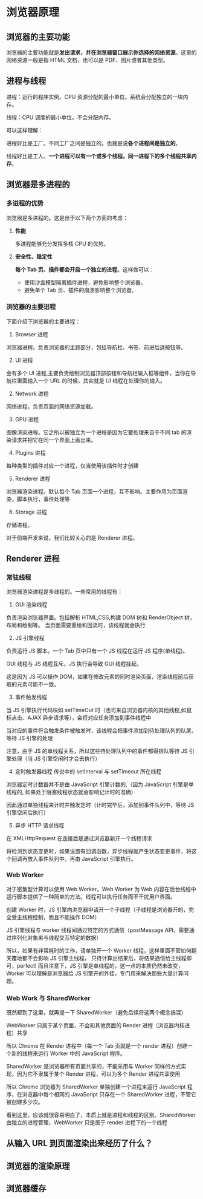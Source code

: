 <!--
 * Author  rhys.zhao
 * Date  2023-05-26 13:46:34
 * LastEditors  rhys.zhao
 * LastEditTime  2023-07-03 17:18:46
 * Description
-->

# 浏览器原理

## 浏览器的主要功能

浏览器的主要功能就是**发出请求，并在浏览器窗口展示你选择的网络资源**。这里的网络资源一般是指 HTML 文档，也可以是 PDF、图片或者其他类型。

## 进程与线程

进程：运行的程序实例。CPU 资源分配的最小单位。系统会分配独立的一块内存。

线程：CPU 调度的最小单位。不会分配内存。

可以这样理解：

进程好比是工厂。不同工厂之间是独立的。也就是说**各个进程间是独立的**。

线程好比是工人。**一个进程可以有一个或多个线程。同一进程下的多个线程共享内存**。

## 浏览器是多进程的

### 多进程的优势

浏览器是多进程的。这是出于以下两个方面的考虑：

1. **性能**

   多进程能够充分发挥多核 CPU 的优势。

2. **安全性、稳定性**

   **每个 Tab 页、插件都会开启一个独立的进程**。这样做可以：

   - 使用沙盒模型隔离插件进程，避免影响整个浏览器。
   - 避免单个 Tab 页、插件的崩溃影响整个浏览器。

### 浏览器的主要进程

下面介绍下浏览器的主要进程：

1. Browser 进程

浏览器进程。负责浏览器的主题部分，包括导航栏、书签、前进后退按钮等。

2. UI 进程

会有多个 UI 进程,主要负责绘制浏览器顶部按钮和导航栏输入框等组件，当你在导航栏里面输入一个 URL 的时候，其实就是 UI 线程在处理你的输入。

2. Network 进程

网络进程。负责页面的网络资源加载。

3. GPU 进程

图像渲染进程。它之所以被独立为一个进程是因为它要处理来自于不同 tab 的渲染请求并把它在同一个界面上画出来。

4. Plugins 进程

每种类型的插件对应一个进程，仅当使用该插件时才创建

5. Renderer 进程

浏览器渲染进程。默认每个 Tab 页面一个进程，互不影响。主要作用为页面渲染，脚本执行，事件处理等

6. Storage 进程

存储进程。

对于前端开发来说，我们比较关心的是 Renderer 进程。

## Renderer 进程

### 常驻线程

浏览器渲染进程是多线程的。一些常用的线程有：

1. GUI 渲染线程

负责渲染浏览器界面。包括解析 HTML,CSS,构建 DOM 树和 RenderObject 树，布局和绘制等。
当页面需要重绘和回流时，该线程就会执行

2. JS 引擎线程

负责运行 JS 脚本。一个 Tab 页中只有一个 JS 线程在运行 JS 程序(单线程)。

GUI 线程与 JS 线程互斥。JS 执行会导致 GUI 线程挂起。

这是因为 JS 可以操作 DOM，如果在修改元素的同时渲染页面，渲染线程前后获取的元素可能不一致。

3. 事件触发线程

当 JS 引擎执行代码块如 setTimeOut 时（也可来自浏览器内核的其他线程,如鼠标点击、AJAX 异步请求等），会将对应任务添加到事件线程中

当对应的事件符合触发条件被触发时，该线程会把事件添加到待处理队列的队尾，等待 JS 引擎的处理

注意，由于 JS 的单线程关系，所以这些待处理队列中的事件都得排队等待 JS 引擎处理（当 JS 引擎空闲时才会去执行）

4. 定时触发器线程
   传说中的 setInterval 与 setTimeout 所在线程

浏览器定时计数器并不是由 JavaScript 引擎计数的,（因为 JavaScript 引擎是单线程的, 如果处于阻塞线程状态就会影响记计时的准确）

因此通过单独线程来计时并触发定时（计时完毕后，添加到事件队列中，等待 JS 引擎空闲后执行）

5. 异步 HTTP 请求线程

在 XMLHttpRequest 在连接后是通过浏览器新开一个线程请求

将检测到状态变更时，如果设置有回调函数，异步线程就产生状态变更事件，将这个回调再放入事件队列中。再由 JavaScript 引擎执行。

### Web Worker

对于密集型计算可以使用 Web Worker。Web Worker 为 Web 内容在后台线程中运行脚本提供了一种简单的方法。线程可以执行任务而不干扰用户界面。

创建 Worker 时，JS 引擎向浏览器申请开一个子线程（子线程是浏览器开的，完全受主线程控制，而且不能操作 DOM）

JS 引擎线程与 worker 线程间通过特定的方式通信（postMessage API，需要通过序列化对象来与线程交互特定的数据）

所以，如果有非常耗时的工作，请单独开一个 Worker 线程，这样里面不管如何翻天覆地都不会影响 JS 引擎主线程，
只待计算出结果后，将结果通信给主线程即可，perfect!
而且注意下，JS 引擎是单线程的，这一点的本质仍然未改变，Worker 可以理解是浏览器给 JS 引擎开的外挂，专门用来解决那些大量计算问题。

### Web Work 与 SharedWorker

既然都到了这里，就再提一下 SharedWorker（避免后续将这两个概念搞混）

WebWorker 只属于某个页面，不会和其他页面的 Render 进程（浏览器内核进程）共享

所以 Chrome 在 Render 进程中（每一个 Tab 页就是一个 render 进程）创建一个新的线程来运行 Worker 中的 JavaScript 程序。

SharedWorker 是浏览器所有页面共享的，不能采用与 Worker 同样的方式实现，因为它不隶属于某个 Render 进程，可以为多个 Render 进程共享使用

所以 Chrome 浏览器为 SharedWorker 单独创建一个进程来运行 JavaScript 程序，在浏览器中每个相同的 JavaScript 只存在一个 SharedWorker 进程，不管它被创建多少次。

看到这里，应该就很容易明白了，本质上就是进程和线程的区别。SharedWorker 由独立的进程管理，WebWorker 只是属于 render 进程下的一个线程

## 从输入 URL 到页面渲染出来经历了什么？

## 浏览器的渲染原理

## 浏览器缓存
